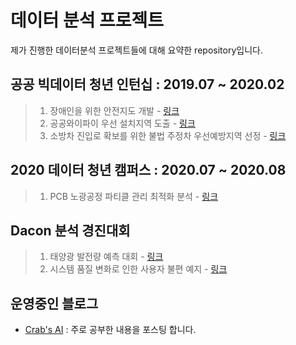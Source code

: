 # 데이터 분석 프로젝트
제가 진행한 데이터분석 프로젝트들에 대해 요약한 repository입니다.

## 공공 빅데이터 청년 인턴십 : 2019.07 ~ 2020.02
> 1. 장애인을 위한 안전지도 개발 - [링크]()
> 2. 공공와이파이 우선 설치지역 도출 - [링크]()
> 3. 소방차 진입로 확보를 위한 불법 주정차 우선예방지역 선정 - [링크]()

## 2020 데이터 청년 캠퍼스 : 2020.07 ~ 2020.08
> 1. PCB 노광공정 파티클 관리 최적화 분석 - [링크]()

## Dacon 분석 경진대회
> 1. 태양광 발전량 예측 대회 - [링크]()
> 2. 시스템 품질 변화로 인한 사용자 불편 예지 - [링크]()

## 운영중인 블로그
- [Crab's AI](https://hh-bigdata-career.tistory.com/) : 주로 공부한 내용을 포스팅 합니다.
